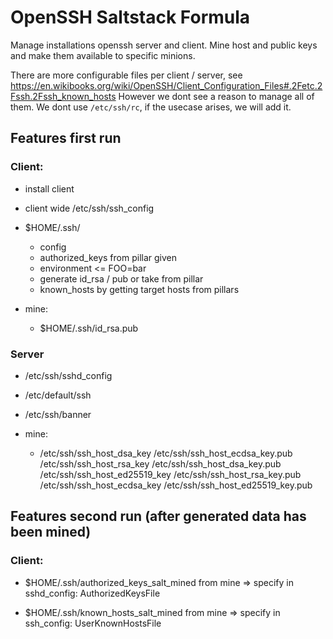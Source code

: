 # OpenSSH Saltstack Formula

Manage installations openssh server and client. Mine host and public keys and make them available to specific minions.

There are more configurable files per client / server, see https://en.wikibooks.org/wiki/OpenSSH/Client_Configuration_Files#.2Fetc.2Fssh.2Fssh_known_hosts
However we dont see a reason to manage all of them. We dont use `/etc/ssh/rc`, if the usecase arises, we will add it.


## Features first run

### Client:
- install client
- client wide /etc/ssh/ssh_config
- $HOME/.ssh/
  - config
  - authorized_keys from pillar given
  - environment <= FOO=bar
  - generate id_rsa / pub or take from pillar
  - known_hosts by getting target hosts from pillars

- mine:
  - $HOME/.ssh/id_rsa.pub



### Server
- /etc/ssh/sshd_config
- /etc/default/ssh
- /etc/ssh/banner

- mine:
  - /etc/ssh/ssh_host_dsa_key      /etc/ssh/ssh_host_ecdsa_key.pub    /etc/ssh/ssh_host_rsa_key
    /etc/ssh/ssh_host_dsa_key.pub  /etc/ssh/ssh_host_ed25519_key      /etc/ssh/ssh_host_rsa_key.pub
    /etc/ssh/ssh_host_ecdsa_key    /etc/ssh/ssh_host_ed25519_key.pub



## Features second run (after generated data has been mined)

### Client:
- $HOME/.ssh/authorized_keys_salt_mined from mine
=> specify in sshd_config: AuthorizedKeysFile

- $HOME/.ssh/known_hosts_salt_mined from mine
=> specify in ssh_config: UserKnownHostsFile

